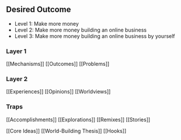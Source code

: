 ## Desired Outcome
- Level 1: Make more money
- Level 2: Make more money building an online business
- Level 3: Make more money building an online business by yourself
### Layer 1
[[Mechanisms]]
[[Outcomes]]
[[Problems]]
### Layer 2
[[Experiences]]
[[Opinions]]
[[Worldviews]]
### Traps
[[Accomplishments]]
[[Explorations]]
[[Remixes]]
[[Stories]]

[[Core Ideas]]
[[World-Building Thesis]]
[[Hooks]]


